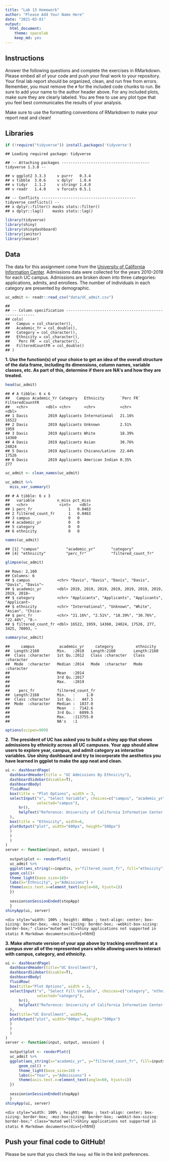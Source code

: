 ```yaml
---
title: "Lab 13 Homework"
author: "Please Add Your Name Here"
date: "2021-03-01"
output:
  html_document: 
    theme: spacelab
    keep_md: yes
---
```




## Instructions
Answer the following questions and complete the exercises in RMarkdown. Please embed all of your code and push your final work to your repository. Your final lab report should be organized, clean, and run free from errors. Remember, you must remove the `#` for the included code chunks to run. Be sure to add your name to the author header above. For any included plots, make sure they are clearly labeled. You are free to use any plot type that you feel best communicates the results of your analysis.  

Make sure to use the formatting conventions of RMarkdown to make your report neat and clean!  

## Libraries

```r
if (!require("tidyverse")) install.packages('tidyverse')
```

```
## Loading required package: tidyverse
```

```
## -- Attaching packages --------------------------------------- tidyverse 1.3.0 --
```

```
## v ggplot2 3.3.3     v purrr   0.3.4
## v tibble  3.0.6     v dplyr   1.0.4
## v tidyr   1.1.2     v stringr 1.4.0
## v readr   1.4.0     v forcats 0.5.1
```

```
## -- Conflicts ------------------------------------------ tidyverse_conflicts() --
## x dplyr::filter() masks stats::filter()
## x dplyr::lag()    masks stats::lag()
```


```r
library(tidyverse)
library(shiny)
library(shinydashboard)
library(janitor)
library(naniar)
```

## Data
The data for this assignment come from the [University of California Information Center](https://www.universityofcalifornia.edu/infocenter). Admissions data were collected for the years 2010-2019 for each UC campus. Admissions are broken down into three categories: applications, admits, and enrollees. The number of individuals in each category are presented by demographic.  

```r
uc_admit <- readr::read_csv("data/UC_admit.csv")
```

```
## 
## -- Column specification --------------------------------------------------------
## cols(
##   Campus = col_character(),
##   Academic_Yr = col_double(),
##   Category = col_character(),
##   Ethnicity = col_character(),
##   `Perc FR` = col_character(),
##   FilteredCountFR = col_double()
## )
```

**1. Use the function(s) of your choice to get an idea of the overall structure of the data frame, including its dimensions, column names, variable classes, etc. As part of this, determine if there are NA's and how they are treated.**  


```r
head(uc_admit)
```

```
## # A tibble: 6 x 6
##   Campus Academic_Yr Category   Ethnicity       `Perc FR` FilteredCountFR
##   <chr>        <dbl> <chr>      <chr>           <chr>               <dbl>
## 1 Davis         2019 Applicants International   21.16%              16522
## 2 Davis         2019 Applicants Unknown         2.51%                1959
## 3 Davis         2019 Applicants White           18.39%              14360
## 4 Davis         2019 Applicants Asian           30.76%              24024
## 5 Davis         2019 Applicants Chicano/Latino  22.44%              17526
## 6 Davis         2019 Applicants American Indian 0.35%                 277
```


```r
uc_admit <- clean_names(uc_admit)
```


```r
uc_admit %>%
  miss_var_summary()
```

```
## # A tibble: 6 x 3
##   variable          n_miss pct_miss
##   <chr>              <int>    <dbl>
## 1 perc_fr                1   0.0463
## 2 filtered_count_fr      1   0.0463
## 3 campus                 0   0     
## 4 academic_yr            0   0     
## 5 category               0   0     
## 6 ethnicity              0   0
```


```r
names(uc_admit)
```

```
## [1] "campus"            "academic_yr"       "category"         
## [4] "ethnicity"         "perc_fr"           "filtered_count_fr"
```


```r
glimpse(uc_admit)
```

```
## Rows: 2,160
## Columns: 6
## $ campus            <chr> "Davis", "Davis", "Davis", "Davis", "Davis", "Davis"~
## $ academic_yr       <dbl> 2019, 2019, 2019, 2019, 2019, 2019, 2019, 2019, 2018~
## $ category          <chr> "Applicants", "Applicants", "Applicants", "Applicant~
## $ ethnicity         <chr> "International", "Unknown", "White", "Asian", "Chica~
## $ perc_fr           <chr> "21.16%", "2.51%", "18.39%", "30.76%", "22.44%", "0.~
## $ filtered_count_fr <dbl> 16522, 1959, 14360, 24024, 17526, 277, 3425, 78093, ~
```


```r
summary(uc_admit)
```

```
##     campus           academic_yr     category          ethnicity        
##  Length:2160        Min.   :2010   Length:2160        Length:2160       
##  Class :character   1st Qu.:2012   Class :character   Class :character  
##  Mode  :character   Median :2014   Mode  :character   Mode  :character  
##                     Mean   :2014                                        
##                     3rd Qu.:2017                                        
##                     Max.   :2019                                        
##                                                                         
##    perc_fr          filtered_count_fr 
##  Length:2160        Min.   :     1.0  
##  Class :character   1st Qu.:   447.5  
##  Mode  :character   Median :  1837.0  
##                     Mean   :  7142.6  
##                     3rd Qu.:  6899.5  
##                     Max.   :113755.0  
##                     NA's   :1
```


```r
options(scipen=999)
```


**2. The president of UC has asked you to build a shiny app that shows admissions by ethnicity across all UC campuses. Your app should allow users to explore year, campus, and admit category as interactive variables. Use shiny dashboard and try to incorporate the aesthetics you have learned in ggplot to make the app neat and clean.**


```r
ui <- dashboardPage(
  dashboardHeader(title = "UC Admissions By Ethnicity"),
  dashboardSidebar(disable=T),
  dashboardBody(
  fluidRow(
  box(title = "Plot Options", width = 3,
  selectInput("x", "Select Variable", choices=c("campus", "academic_yr", "category"), 
              selected="campus"),
      hr(),
      helpText("Reference: University of California Information Center @https://www.universityofcalifornia.edu/infocenter")
  ),
  box(title = "Ethnicity", width=6,
  plotOutput("plot", width="600px", height="500px")
  ) 
  )
  ) 
) 
server <- function(input, output, session) { 
  
  output$plot <- renderPlot({
  uc_admit %>% 
  ggplot(aes_string(x=input$x, y="filtered_count_fr", fill="ethnicity")) +
  geom_col()+
  theme_light(base_size=18)+
  labs(x="Ethnicity", y="Admissions") +
  theme(axis.text.x=element_text(angle=60, hjust=1))
  })
  
  session$onSessionEnded(stopApp)
  }
shinyApp(ui, server)
```

`<div style="width: 100% ; height: 400px ; text-align: center; box-sizing: border-box; -moz-box-sizing: border-box; -webkit-box-sizing: border-box;" class="muted well">Shiny applications not supported in static R Markdown documents</div>`{=html}

**3. Make alternate version of your app above by tracking enrollment at a campus over all of the represented years while allowing users to interact with campus, category, and ethnicity.**


```r
ui <- dashboardPage(
  dashboardHeader(title="UC Enrollment"),
  dashboardSidebar(disable=T),
  dashboardBody(
  fluidRow(
  box(title="Plot Options", width = 3,
  selectInput("x", "Select Fill Variable", choices=c("category", "ethnicity", "campus"), 
              selected="category"),
      hr(),
      helpText("Reference: University of California Information Center @https://www.universityofcalifornia.edu/infocenter")
  ),
  box(title="UC Enrollment", width=6,
  plotOutput("plot", width="600px", height="500px")
  ) 
  )
  ) 
) 
server <- function(input, output, session) { 
  
  output$plot <- renderPlot({
  uc_admit %>%
  ggplot(aes_string(x="academic_yr", y="filtered_count_fr", fill=input$x)) +
      geom_col() + 
      theme_light(base_size=18) +
      labs(x="Year", y="Admissions") +
      theme(axis.text.x=element_text(angle=60, hjust=1))
  })
  
  session$onSessionEnded(stopApp)
  }
shinyApp(ui, server)
```

`<div style="width: 100% ; height: 400px ; text-align: center; box-sizing: border-box; -moz-box-sizing: border-box; -webkit-box-sizing: border-box;" class="muted well">Shiny applications not supported in static R Markdown documents</div>`{=html}


## Push your final code to GitHub!
Please be sure that you check the `keep md` file in the knit preferences. 
